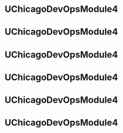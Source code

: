 # UChicagoDevOpsModule4
# UChicagoDevOpsModule4
# UChicagoDevOpsModule4
# UChicagoDevOpsModule4
# UChicagoDevOpsModule4
# UChicagoDevOpsModule4
